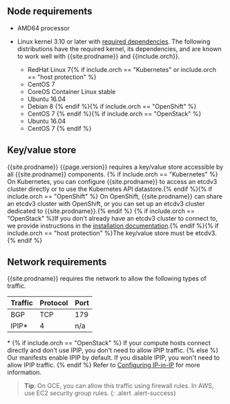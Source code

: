## Node requirements

- AMD64 processor

- Linux kernel 3.10 or later with [required dependencies](#kernel-dependencies).
  The following distributions have the required kernel, its dependencies, and are
  known to work well with {{site.prodname}} and {{include.orch}}.
  - RedHat Linux 7{% if include.orch == "Kubernetes" or include.orch == "host protection" %}
  - CentOS 7
  - CoreOS Container Linux stable
  - Ubuntu 16.04
  - Debian 8
  {% endif %}{% if include.orch == "OpenShift" %}
  - CentOS 7
  {% endif %}{% if include.orch == "OpenStack" %}
  - Ubuntu 16.04
  - CentOS 7
  {% endif %}

## Key/value store

{{site.prodname}} {{page.version}} requires a key/value store accessible by all
{{site.prodname}} components. {% if include.orch == "Kubernetes" %} On Kubernetes,
you can configure {{site.prodname}} to access an etcdv3 cluster directly or to
use the Kubernetes API datastore.{% endif %}{% if include.orch == "OpenShift" %} On
OpenShift, {{site.prodname}} can share an etcdv3 cluster with OpenShift, or
you can set up an etcdv3 cluster dedicated to {{site.prodname}}.{% endif %}
{% if include.orch == "OpenStack" %}If you don't already have an etcdv3 cluster
to connect to, we provide instructions in the [installation documentation](./installation/).{% endif %}{% if include.orch == "host protection" %}The key/value store must be etcdv3.{% endif %}


## Network requirements

{{site.prodname}} requires the network to allow the following types of traffic.

| Traffic | Protocol | Port |
| ------- | -------- | ---- |
| BGP     | TCP      | 179  |
| IPIP\*  | 4        | n/a  |

\* {% if include.orch == "OpenStack" %} If your compute hosts connect directly
   and don't use IPIP, you don't need to allow IPIP traffic. {% else %} Our
   manifests enable IPIP by default.  If you disable IPIP, you won't need to
   allow IPIP traffic. {% endif %} Refer to [Configuring
   IP-in-IP](../../usage/configuration/ip-in-ip) for more information.

> **Tip**: On GCE, you can allow this traffic using firewall rules. In AWS, use
> EC2 security group rules.
{: .alert .alert-success}
